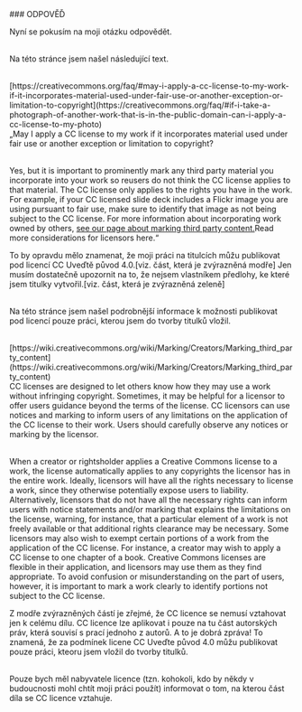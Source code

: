 <div id="anchor-odpoved" markdown="1">
### ODPOVĚĎ
</div>

Nyní se pokusím na moji otázku odpovědět.<br><br>

Na této stránce jsem našel následující text.<br><br>

<div class="do-not-break-out" markdown="1">
[https://creativecommons.org/faq/#may-i-apply-a-cc-license-to-my-work-if-it-incorporates-material-used-under-fair-use-or-another-exception-or-limitation-to-copyright](https://creativecommons.org/faq/#if-i-take-a-photograph-of-another-work-that-is-in-the-public-domain-can-i-apply-a-cc-license-to-my-photo)
</div>

<div class="citace" markdown="1">
„May I apply a CC license to my work if it incorporates material
used under fair use or another exception or limitation to
copyright?<br><br>

<span class="highlighted-text-green">Yes, but it is important to prominently mark any third party
material you incorporate into your work so reusers do not think
the CC license applies to that material.</span> <span class="highlighted-text-blue"> The CC license only
applies to the rights you have in the work.</span> For example, if your CC licensed slide deck includes a Flickr image you are using pursuant to fair use, make sure to identify that image as not being subject to the CC license. For more information about incorporating work owned by
others, [see our page about marking third party content.](https://wiki.creativecommons.org/wiki/Marking/Creators/Marking_third_party_content)Read more
considerations for licensors here.“<br>

</div>

To by opravdu mělo znamenat, že moji práci na titulcích můžu
publikovat pod licencí CC Uveďtě původ 4.0.[viz. část, která je zvýrazněná modře] Jen musím dostatečně
upozornit na to, že nejsem vlastníkem předlohy, ke které jsem titulky
vytvořil.[viz. část, která je zvýrazněná zeleně]<br><br>

Na této stránce jsem našel podrobnější informace k možnosti publikovat pod licencí pouze práci, kterou jsem do tvorby titulků vložil.<br><br>

<div class="do-not-break-out" markdown="1">
[https://wiki.creativecommons.org/wiki/Marking/Creators/Marking_third_party_content](https://wiki.creativecommons.org/wiki/Marking/Creators/Marking_third_party_content)
</div>

<div class="citace">
CC licenses are designed to let others know how they may use a work without infringing copyright. <span class="highlighted-text-green"> Sometimes, it may be helpful for a licensor to offer users guidance beyond the terms of the license. CC licensors can use notices and marking to inform users of any limitations on the application of the CC license to their work.</span> Users should carefully observe any notices or marking by the licensor.<br><br>

<span class="highlighted-text-blue">When a creator or rightsholder applies a Creative Commons license to a work, the license automatically applies to any copyrights the licensor has in the entire work. Ideally, licensors will have all the rights necessary to license a work, since they otherwise potentially expose users to liability. </span><span class="highlighted-text-green">Alternatively, licensors that do not have all the necessary rights can inform users with notice statements and/or marking that explains the limitations on the license, warning, for instance, that a particular element of a work is not freely available or that additional rights clearance may be necessary.</span> Some licensors may also wish to exempt certain portions of a work from the application of the CC license. For instance, a creator may wish to apply a CC license to one chapter of a book. Creative Commons licenses are flexible in their application, and licensors may use them as they find appropriate. To avoid confusion or misunderstanding on the part of users, however, it is important to mark a work clearly to identify portions not subject to the CC license.

</div>

Z modře zvýrazněných částí je zřejmé, že CC licence se nemusí vztahovat jen k celému dílu. CC licence lze aplikovat i pouze na tu část autorských práv, která souvisí s prací jednoho z autorů. A to je dobrá zpráva! To znamená, že za podmínek licene CC Uveďte původ 4.0 můžu publikovat pouze práci, kteoru jsem vložil do tvorby titulků.<br><br>

Pouze bych měl nabyvatele licence (tzn. kohokoli, kdo by někdy v budoucnosti mohl chtít moji práci použít) informovat o tom, na kterou část díla se CC licence vztahuje.
